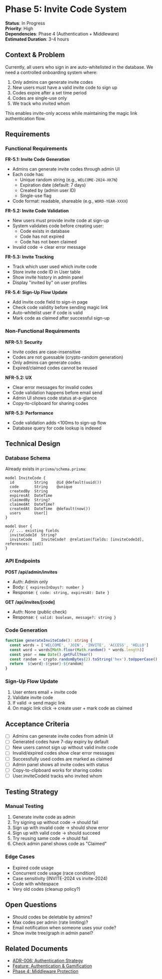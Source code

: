 # Phase 5: Invite Code System

**Status**: In Progress  
**Priority**: High  
**Dependencies**: Phase 4 (Authentication + Middleware)  
**Estimated Duration**: 3-4 hours

## Context & Problem

Currently, all users who sign in are auto-whitelisted in the database. We need a controlled onboarding system where:
1. Only admins can generate invite codes
2. New users must have a valid invite code to sign up
3. Codes expire after a set time period
4. Codes are single-use only
5. We track who invited whom

This enables invite-only access while maintaining the magic link authentication flow.

## Requirements

### Functional Requirements

**FR-5.1: Invite Code Generation**
- Admins can generate invite codes through admin UI
- Each code has:
  - Unique random string (e.g., `WELCOME-2024-XK7N`)
  - Expiration date (default: 7 days)
  - Created by (admin user ID)
  - Single-use flag
- Code format: readable, shareable (e.g., `WORD-YEAR-XXXX`)

**FR-5.2: Invite Code Validation**
- New users must provide invite code at sign-up
- System validates code before creating user:
  - Code exists in database
  - Code has not expired
  - Code has not been claimed
- Invalid code → clear error message

**FR-5.3: Invite Tracking**
- Track which user used which invite code
- Store invite code ID in User table
- Show invite history in admin panel
- Display "invited by" on user profiles

**FR-5.4: Sign-Up Flow Update**
- Add invite code field to sign-in page
- Check code validity before sending magic link
- Auto-whitelist user if code is valid
- Mark code as claimed after successful sign-up

### Non-Functional Requirements

**NFR-5.1: Security**
- Invite codes are case-insensitive
- Codes are not guessable (crypto-random generation)
- Only admins can generate codes
- Expired/claimed codes cannot be reused

**NFR-5.2: UX**
- Clear error messages for invalid codes
- Code validation happens before email send
- Admin UI shows code status at-a-glance
- Copy-to-clipboard for sharing codes

**NFR-5.3: Performance**
- Code validation adds <100ms to sign-up flow
- Database query for code lookup is indexed

## Technical Design

### Database Schema

Already exists in `prisma/schema.prisma`:

```prisma
model InviteCode {
  id         String    @id @default(uuid())
  code       String    @unique
  createdBy  String
  expiresAt  DateTime
  claimedBy  String?
  claimedAt  DateTime?
  createdAt  DateTime  @default(now())
  users      User[]
}

model User {
  // ... existing fields
  inviteCodeId  String?
  inviteCode    InviteCode?  @relation(fields: [inviteCodeId], references: [id])
}
```

### API Endpoints

**POST /api/admin/invites**
- Auth: Admin only
- Body: `{ expiresInDays?: number }`
- Response: `{ code: string, expiresAt: Date }`

**GET /api/invites/[code]**
- Auth: None (public check)
- Response: `{ valid: boolean, message?: string }`

### Code Generation

```typescript
function generateInviteCode(): string {
  const words = ['WELCOME', 'JOIN', 'INVITE', 'ACCESS', 'HELLO']
  const word = words[Math.floor(Math.random() * words.length)]
  const year = new Date().getFullYear()
  const random = crypto.randomBytes(2).toString('hex').toUpperCase()
  return `${word}-${year}-${random}`
}
```

### Sign-Up Flow Update

1. User enters email + invite code
2. Validate invite code
3. If valid → send magic link
4. On magic link click → create user + mark code as claimed

## Acceptance Criteria

- [ ] Admins can generate invite codes from admin UI
- [ ] Generated codes have 7-day expiry by default
- [ ] New users cannot sign up without valid invite code
- [ ] Invalid/expired codes show clear error messages
- [ ] Successfully used codes are marked as claimed
- [ ] Admin panel shows all invite codes with status
- [ ] Copy-to-clipboard works for sharing codes
- [ ] User.inviteCodeId tracks who invited whom

## Testing Strategy

### Manual Testing
1. Generate invite code as admin
2. Try signing up without code → should fail
3. Sign up with invalid code → should show error
4. Sign up with valid code → should succeed
5. Try reusing same code → should fail
6. Check admin panel shows code as "Claimed"

### Edge Cases
- Expired code usage
- Concurrent code usage (race condition)
- Case sensitivity (INVITE-2024 vs invite-2024)
- Code with whitespace
- Very old codes (cleanup policy?)

## Open Questions

- Should codes be deletable by admins?
- Max codes per admin (rate limiting)?
- Email notification when someone uses your code?
- Show invite tree/graph in admin panel?

## Related Documents

- [ADR-006: Authentication Strategy](../architecture/adr-006-authentication-strategy.md)
- [Feature: Authentication & Gamification](./feature-auth-gamification.md)
- [Phase 4: Middleware Protection](./phase-04-middleware-session.md)
